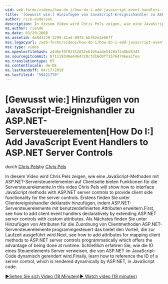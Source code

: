 ```yaml
---
uid: web-forms/videos/how-do-i/how-do-i-add-javascript-event-handlers-to-aspnet-server-controls
title: '[Gewusst wie:] Hinzufügen von JavaScript-Ereignishandler zu ASP.NET-Serversteuerelementen | Microsoft-Dokumentation'
author: rick-anderson
description: In diesem Video wird Chris Pels zeigen, wie eine JavaScript-Methoden mit ASP.NET-Serversteuerelementen auf Clientseite bieten Funktionen für die Server Vertr....
ms.author: riande
ms.date: 03/20/2008
ms.assetid: 4e8d3220-3299-41ad-897b-bbf62e2e667f
msc.legacyurl: /web-forms/videos/how-do-i/how-do-i-add-javascript-event-handlers-to-aspnet-server-controls
msc.type: video
ms.openlocfilehash: a4d6ef0f82312d32eb1b5aade5428af2a8bd5345
ms.sourcegitcommit: 0f1119340e4464720cfd16d0ff15764746ea1fea
ms.translationtype: MT
ms.contentlocale: de-DE
ms.lasthandoff: 04/17/2019
ms.locfileid: "59421770"
---
```

# <a name="how-do-i-add-javascript-event-handlers-to-aspnet-server-controls"></a><span data-ttu-id="2d5ba-103">[Gewusst wie:] Hinzufügen von JavaScript-Ereignishandler zu ASP.NET-Serversteuerelementen</span><span class="sxs-lookup"><span data-stu-id="2d5ba-103">[How Do I:] Add JavaScript Event Handlers to ASP.NET Server Controls</span></span>

<span data-ttu-id="2d5ba-104">durch [Chris Pels](https://twitter.com/chrispels)</span><span class="sxs-lookup"><span data-stu-id="2d5ba-104">by [Chris Pels](https://twitter.com/chrispels)</span></span>

<span data-ttu-id="2d5ba-105">In diesem Video wird Chris Pels zeigen, wie eine JavaScript-Methoden mit ASP.NET-Serversteuerelementen auf Clientseite bieten Funktionen für die Serversteuerelemente.</span><span class="sxs-lookup"><span data-stu-id="2d5ba-105">In this video Chris Pels will show how to interface JavaScript methods with ASP.NET server controls to provide client side functionality for the server controls.</span></span> <span data-ttu-id="2d5ba-106">Erstens finden Sie unter Clientereignishandler deklarativ hinzufügen, indem ASP.NET-Serversteuerelemente mit benutzerdefinierten Attributen erweitern.</span><span class="sxs-lookup"><span data-stu-id="2d5ba-106">First, see how to add client event handlers declaratively by extending ASP.NET server controls with custom attributes.</span></span> <span data-ttu-id="2d5ba-107">Als Nächstes finden Sie unter Hinzufügen von Attributen für die Zuordnung von Clientmethoden ASP.NET-Serversteuerelemente programmgesteuert das bietet den Vorteil, die zur Laufzeit ausgeführt wird.</span><span class="sxs-lookup"><span data-stu-id="2d5ba-107">Next, see how to add attributes for mapping client methods to ASP.NET server controls programmatically which offers the advantage of being done at runtime.</span></span> <span data-ttu-id="2d5ba-108">Schließlich erfahren Sie, wie die ID eines Steuerelements Server verweisen, die von ASP.NET im JavaScript-Code dynamisch gerendert wird.</span><span class="sxs-lookup"><span data-stu-id="2d5ba-108">Finally, learn how to reference the ID of a server control, which is rendered dynamically by ASP.NET, in JavaScript code.</span></span>

[<span data-ttu-id="2d5ba-109">&#9654;Sehen Sie sich Video (18 Minuten)</span><span class="sxs-lookup"><span data-stu-id="2d5ba-109">&#9654; Watch video (18 minutes)</span></span>](https://channel9.msdn.com/Blogs/ASP-NET-Site-Videos/how-do-i-add-javascript-event-handlers-to-aspnet-server-controls)
